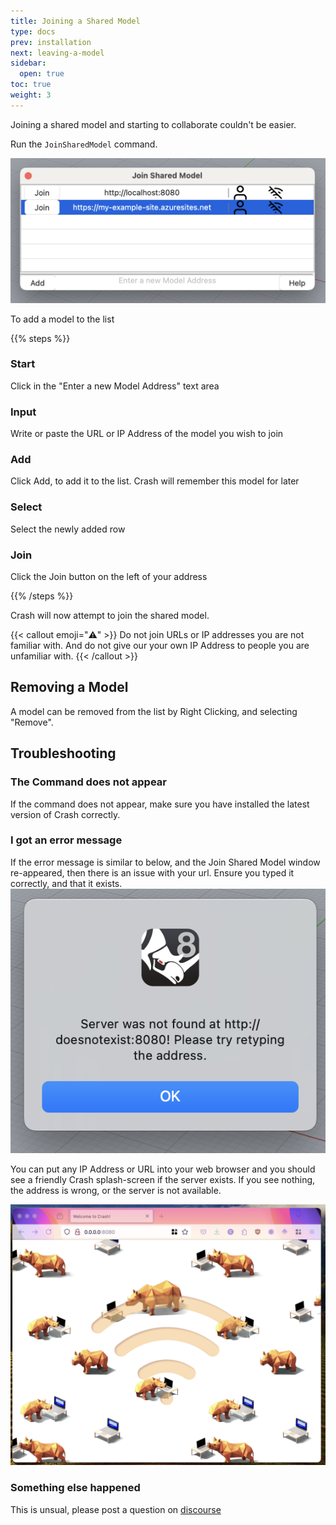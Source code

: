 ```yaml
---
title: Joining a Shared Model
type: docs
prev: installation
next: leaving-a-model
sidebar:
  open: true
toc: true
weight: 3
---
```


Joining a shared model and starting to collaborate couldn't be easier.

Run the `JoinSharedModel` command.

![Joining a Shared Model in Crash](join-shared-model.png)

To add a model to the list

{{% steps %}}

### Start

Click in the "Enter a new Model Address" text area

### Input

Write or paste the URL or IP Address of the model you wish to join

### Add

Click Add, to add it to the list.
Crash will remember this model for later

### Select

Select the newly added row

### Join

Click the Join button on the left of your address

{{% /steps %}}

Crash will now attempt to join the shared model.

{{< callout emoji="⚠️" >}}
Do not join URLs or IP addresses you are not familiar with.
And do not give our your own IP Address to people you are unfamiliar with.
{{< /callout >}}

## Removing a Model

A model can be removed from the list by Right Clicking, and selecting "Remove".

## Troubleshooting

### The Command does not appear

If the command does not appear, make sure you have installed the latest version of Crash correctly.

### I got an error message

If the error message is similar to below, and the Join Shared Model window re-appeared, then there is an issue with your url. Ensure you typed it correctly, and that it exists.
![Standard Crash Error](join-error.png)

You can put any IP Address or URL into your web browser and you should see a friendly Crash splash-screen if the server exists. If you see nothing, the address is wrong, or the server is not available.

![Crash Splash](crash-splash.png)

### Something else happened

This is unsual, please post a question on [discourse](https://discourse.mcneel.com/c/plug-ins/multi-user/163/)
